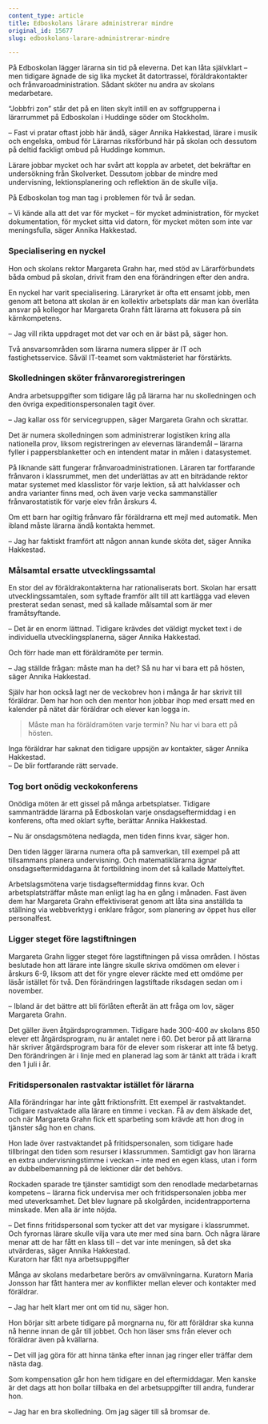 ```yaml
---
content_type: article
title: Edboskolans lärare administrerar mindre
original_id: 15677
slug: edboskolans-larare-administrerar-mindre

---
```


På Edboskolan lägger lärarna sin tid på eleverna. Det kan låta självklart – men tidigare ägnade de sig lika mycket åt datortrassel, föräldrakontakter och frånvaroadministration. Sådant sköter nu andra av skolans medarbetare.

“Jobbfri zon” står det på en liten skylt intill en av soffgrupperna i lärarrummet på Edboskolan i Huddinge söder om Stockholm.

– Fast vi pratar oftast jobb här ändå, säger Annika Hakkestad, lärare i musik och engelska, ombud för Lärarnas riksförbund här på skolan och dessutom på deltid fackligt ombud på Huddinge kommun.

Lärare jobbar mycket och har svårt att koppla av arbetet, det bekräftar en undersökning från Skolverket. Dessutom jobbar de mindre med undervisning, lektionsplanering och reflektion än de skulle vilja.

På Edboskolan tog man tag i problemen för två år sedan.

– Vi kände alla att det var för mycket – för mycket administration, för mycket dokumentation, för mycket sitta vid datorn, för mycket möten som inte var meningsfulla, säger Annika Hakkestad.

### Specialisering en nyckel

Hon och skolans rektor Margareta Grahn har, med stöd av Lärarförbundets båda ombud på skolan, drivit fram den ena förändringen efter den andra.

En nyckel har varit specialisering. Läraryrket är ofta ett ensamt jobb, men genom att betona att skolan är en kollektiv arbetsplats där man kan överlåta ansvar på kollegor har Margareta Grahn fått lärarna att fokusera på sin kärnkompetens.

– Jag vill rikta uppdraget mot det var och en är bäst på, säger hon.

Två ansvarsområden som lärarna numera slipper är IT och fastighetsservice. Såväl IT-teamet som vaktmästeriet har förstärkts.

### Skolledningen sköter frånvaroregistreringen

Andra arbetsuppgifter som tidigare låg på lärarna har nu skolledningen och den övriga expeditionspersonalen tagit över.

– Jag kallar oss för servicegruppen, säger Margareta Grahn och skrattar.

Det är numera skolledningen som administrerar logistiken kring alla nationella prov, liksom registreringen av elevernas lärandemål – lärarna fyller i pappersblanketter och en intendent matar in målen i datasystemet.

På liknande sätt fungerar frånvaroadministrationen. Läraren tar fortfarande frånvaron i klassrummet, men det underlättas av att en biträdande rektor matar systemet med klasslistor för varje lektion, så att halvklasser och andra varianter finns med, och även varje vecka sammanställer frånvarostatistik för varje elev från årskurs 4.

Om ett barn har ogiltig frånvaro får föräldrarna ett mejl med automatik. Men ibland måste lärarna ändå kontakta hemmet.

– Jag har faktiskt framfört att någon annan kunde sköta det, säger Annika Hakkestad.

### Målsamtal ersatte utvecklingssamtal

En stor del av föräldrakontakterna har rationaliserats bort. Skolan har ersatt utvecklingssamtalen, som syftade framför allt till att kartlägga vad eleven presterat sedan senast, med så kallade målsamtal som är mer framåtsyftande.

– Det är en enorm lättnad. Tidigare krävdes det väldigt mycket text i de individuella utvecklingsplanerna, säger Annika Hakkestad.

Och förr hade man ett föräldramöte per termin.

– Jag ställde frågan: måste man ha det? Så nu har vi bara ett på hösten, säger Annika Hakkestad.

Själv har hon också lagt ner de veckobrev hon i många år har skrivit till föräldrar. Dem har hon och den mentor hon jobbar ihop med ersatt med en kalender på nätet där föräldrar och elever kan logga in.

> Måste man ha föräldramöten varje termin? Nu har vi bara ett på hösten.

Inga föräldrar har saknat den tidigare uppsjön av kontakter, säger Annika Hakkestad.  
– De blir fortfarande rätt servade.

### Tog bort onödig veckokonferens

Onödiga möten är ett gissel på många arbetsplatser. Tidigare sammanträdde lärarna på Edboskolan varje onsdagseftermiddag i en konferens, ofta med oklart syfte, berättar Annika Hakkestad.

– Nu är onsdagsmötena nedlagda, men tiden finns kvar, säger hon.

Den tiden lägger lärarna numera ofta på samverkan, till exempel på att tillsammans planera undervisning. Och matematiklärarna ägnar onsdagseftermiddagarna åt fortbildning inom det så kallade Mattelyftet.

Arbetslagsmötena varje tisdagseftermiddag finns kvar. Och arbetsplatsträffar måste man enligt lag ha en gång i månaden. Fast även dem har Margareta Grahn effektiviserat genom att låta sina anställda ta ställning via webbverktyg i enklare frågor, som planering av öppet hus eller personalfest.

### Ligger steget före lagstiftningen

Margareta Grahn ligger steget före lagstiftningen på vissa områden. I höstas beslutade hon att lärare inte längre skulle skriva omdömen om elever i årskurs 6-9, liksom att det för yngre elever räckte med ett omdöme per läsår istället för två. Den förändringen lagstiftade riksdagen sedan om i november.

– Ibland är det bättre att bli förlåten efteråt än att fråga om lov, säger Margareta Grahn.

Det gäller även åtgärdsprogrammen. Tidigare hade 300-400 av skolans 850 elever ett åtgärdsprogram, nu är antalet nere i 60. Det beror på att lärarna här skriver åtgärdsprogram bara för de elever som riskerar att inte få betyg. Den förändringen är i linje med en planerad lag som är tänkt att träda i kraft den 1 juli i år.

### Fritidspersonalen rastvaktar istället för lärarna

Alla förändringar har inte gått friktionsfritt. Ett exempel är rastvaktandet. Tidigare rastvaktade alla lärare en timme i veckan. Få av dem älskade det, och när Margareta Grahn fick ett sparbeting som krävde att hon drog in tjänster såg hon en chans.

Hon lade över rastvaktandet på fritidspersonalen, som tidigare hade tillbringat den tiden som resurser i klassrummen. Samtidigt gav hon lärarna en extra undervisningstimme i veckan – inte med en egen klass, utan i form av dubbelbemanning på de lektioner där det behövs.

Rockaden sparade tre tjänster samtidigt som den renodlade medarbetarnas kompetens – lärarna fick undervisa mer och fritidspersonalen jobba mer med uteverksamhet. Det blev lugnare på skolgården, incidentrapporterna minskade. Men alla är inte nöjda.

– Det finns fritidspersonal som tycker att det var mysigare i klassrummet. Och fyrornas lärare skulle vilja vara ute mer med sina barn. Och några lärare menar att de har fått en klass till – det var inte meningen, så det ska utvärderas, säger Annika Hakkestad.  
Kuratorn har fått nya arbetsuppgifter

Många av skolans medarbetare berörs av omvälvningarna. Kuratorn Maria Jonsson har fått hantera mer av konflikter mellan elever och kontakter med föräldrar.

– Jag har helt klart mer ont om tid nu, säger hon.

Hon börjar sitt arbete tidigare på morgnarna nu, för att föräldrar ska kunna nå henne innan de går till jobbet. Och hon läser sms från elever och föräldrar även på kvällarna.

– Det vill jag göra för att hinna tänka efter innan jag ringer eller träffar dem nästa dag.

Som kompensation går hon hem tidigare en del eftermiddagar. Men kanske är det dags att hon bollar tillbaka en del arbetsuppgifter till andra, funderar hon.

– Jag har en bra skolledning. Om jag säger till så bromsar de.

